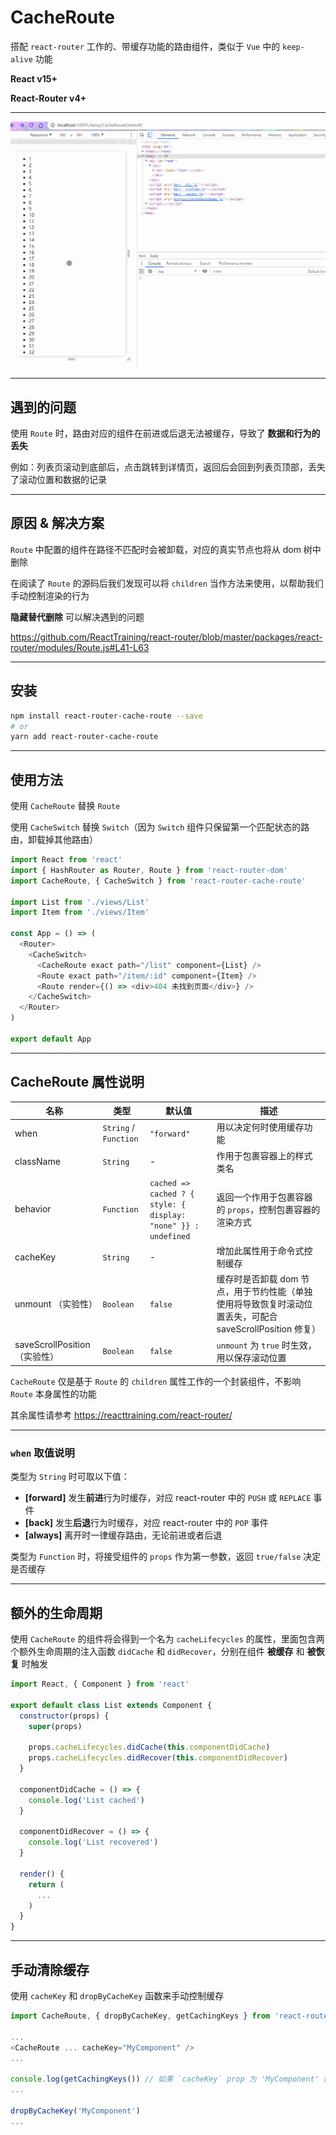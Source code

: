 # CacheRoute

搭配 `react-router` 工作的、带缓存功能的路由组件，类似于 `Vue` 中的 `keep-alive` 功能

**React v15+**

**React-Router v4+**

---

<img src="./docs/CacheRoute.gif">

---

## 遇到的问题

使用 `Route` 时，路由对应的组件在前进或后退无法被缓存，导致了 **数据和行为的丢失**

例如：列表页滚动到底部后，点击跳转到详情页，返回后会回到列表页顶部，丢失了滚动位置和数据的记录

---

## 原因 & 解决方案

`Route` 中配置的组件在路径不匹配时会被卸载，对应的真实节点也将从 dom 树中删除

在阅读了 `Route` 的源码后我们发现可以将 `children` 当作方法来使用，以帮助我们手动控制渲染的行为

**隐藏替代删除** 可以解决遇到的问题

https://github.com/ReactTraining/react-router/blob/master/packages/react-router/modules/Route.js#L41-L63

---

## 安装

```bash
npm install react-router-cache-route --save
# or
yarn add react-router-cache-route
```

---

## 使用方法

使用 `CacheRoute` 替换 `Route`

使用 `CacheSwitch` 替换 `Switch`（因为 `Switch` 组件只保留第一个匹配状态的路由，卸载掉其他路由）

```javascript
import React from 'react'
import { HashRouter as Router, Route } from 'react-router-dom'
import CacheRoute, { CacheSwitch } from 'react-router-cache-route'

import List from './views/List'
import Item from './views/Item'

const App = () => (
  <Router>
    <CacheSwitch>
      <CacheRoute exact path="/list" component={List} />
      <Route exact path="/item/:id" component={Item} />
      <Route render={() => <div>404 未找到页面</div>} />
    </CacheSwitch>
  </Router>
)

export default App
```

---

## CacheRoute 属性说明

| 名称                          | 类型                  | 默认值                                                         | 描述                                                                                                      |
| ----------------------------- | --------------------- | -------------------------------------------------------------- | --------------------------------------------------------------------------------------------------------- |
| when                          | `String` / `Function` | `"forward"`                                                    | 用以决定何时使用缓存功能                                                                                  |
| className                     | `String`              | -                                                              | 作用于包裹容器上的样式类名                                                                                |
| behavior                      | `Function`            | `cached => cached ? { style: { display: "none" }} : undefined` | 返回一个作用于包裹容器的 `props`，控制包裹容器的渲染方式                                                  |
| cacheKey                      | `String`              | -                                                              | 增加此属性用于命令式控制缓存                                                                              |
| unmount （实验性）            | `Boolean`             | `false`                                                        | 缓存时是否卸载 dom 节点，用于节约性能（单独使用将导致恢复时滚动位置丢失，可配合 saveScrollPosition 修复） |
| saveScrollPosition （实验性） | `Boolean`             | `false`                                                        | `unmount` 为 `true` 时生效，用以保存滚动位置                                                              |

`CacheRoute` 仅是基于 `Route` 的 `children` 属性工作的一个封装组件，不影响 `Route` 本身属性的功能

其余属性请参考 https://reacttraining.com/react-router/

---

### `when` 取值说明

类型为 `String` 时可取以下值：

- **[forward]** 发生**前进**行为时缓存，对应 react-router 中的 `PUSH` 或 `REPLACE` 事件
- **[back]** 发生**后退**行为时缓存，对应 react-router 中的 `POP` 事件
- **[always]** 离开时一律缓存路由，无论前进或者后退

类型为 `Function` 时，将接受组件的 `props` 作为第一参数，返回 `true/false` 决定是否缓存

---

## 额外的生命周期

使用 `CacheRoute` 的组件将会得到一个名为 `cacheLifecycles` 的属性，里面包含两个额外生命周期的注入函数 `didCache` 和 `didRecover`，分别在组件 **被缓存** 和 **被恢复** 时触发

```javascript
import React, { Component } from 'react'

export default class List extends Component {
  constructor(props) {
    super(props)

    props.cacheLifecycles.didCache(this.componentDidCache)
    props.cacheLifecycles.didRecover(this.componentDidRecover)
  }

  componentDidCache = () => {
    console.log('List cached')
  }

  componentDidRecover = () => {
    console.log('List recovered')
  }

  render() {
    return (
      ...
    )
  }
}
```

---

## 手动清除缓存

使用 `cacheKey` 和 `dropByCacheKey` 函数来手动控制缓存

```javascript
import CacheRoute, { dropByCacheKey, getCachingKeys } from 'react-router-cache-route'

...
<CacheRoute ... cacheKey="MyComponent" />
...

console.log(getCachingKeys()) // 如果 `cacheKey` prop 为 'MyComponent' 的缓存路由已处于缓存状态，将得到 ['MyComponent']
...

dropByCacheKey('MyComponent')
...
```
